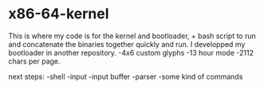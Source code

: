 # x86-64-kernel
This is where my code is for the kernel and bootloader, + bash script to run and concatenate the binaries together quickly and run.
I developped my bootloader in another repository. 
-4x6 custom glyphs
-13 hour mode
-2112 chars per page.


next steps:
    -shell
    -input
    -input buffer
    -parser
    -some kind of commands
    
